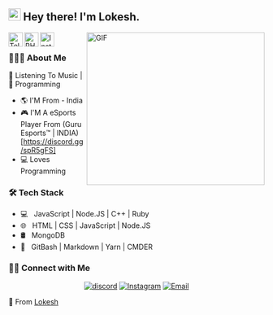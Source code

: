 <h2> <img src="https://raw.githubusercontent.com/MartinHeinz/MartinHeinz/master/wave.gif" width="24px"> Hey there! I'm Lokesh.</h2>

<a href="https://discord.gg/nthHcvz">
  <img align="left" alt="Telegram" width="28px" src="https://cdn.jsdelivr.net/npm/simple-icons@v3/icons/discord.svg" />
</a>
<a href="https://twitter.com/ritikdhayal2">
  <img align="left" alt="PHOENIX| Twitter" width="28px" src="https://cdn.jsdelivr.net/npm/simple-icons@v3/icons/twitter.svg" />
</a>
<a href="https://www.instagram.com/ig_ritikdhayal/">
  <img align="left" alt="Instagram" width="28px" src="https://cdn.jsdelivr.net/npm/simple-icons@v3/icons/instagram.svg" />
</a>
<img align="right" height="300px" width="350px" alt="GIF" src="https://cdn.discordapp.com/attachments/838059810733031475/848928456196227142/Lokesh.png" />

&nbsp;&nbsp; <h3> 👨🏻‍💻 About Me </h3>
 🖤 Listening To Music  | :blue_heart: Programming

- :earth_americas: I'M From - India
- :video_game: I'M A eSports Player From (Guru Esports™ | INDIA)[https://discord.gg/spR5gFS]
- 💻 Loves Programming

<h3>🛠 Tech Stack</h3>

- 💻 &nbsp; JavaScript | Node.JS | C++ | Ruby
- 🌐 &nbsp; HTML | CSS | JavaScript | Node.JS
- 🛢 &nbsp; MongoDB
- 🔧 &nbsp; GitBash | Markdown | Yarn | CMDER


<h3> 🤝🏻 Connect with Me </h3>

<p align="center">
<!--<a href="https://www.adityavsingh.com/"><img alt="Website" src="https://img.shields.io/badge/Website-www.adityavsingh.com-blue?style=flat-square&logo=google-chrome"></a>-->
<a href="https://discord.gg/ee7ryDG"><img alt="discord" src="https://img.shields.io/discord/739811034734264422?label=DISCORD&logo=discord&logoColor=fff"></a>
<a href="https://www.instagram.com/ig_lokeshgamingyt"><img alt="Instagram" src="https://img.shields.io/badge/Instagram-ig_lokeshgamingyt-blue?style=flat-square&logo=instagram"></a>
<a href="mailto:support@ratioofficial.com"><img alt="Email" src="https://img.shields.io/badge/Email-support@ratioofficial.com-blue?style=flat-square&logo=gmail"></a>
</p>

🖤 From [Lokesh](https://discord.gg/nthHcvz)
